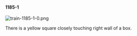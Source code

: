 #### 1185-1
![train-1185-1-0.png](https://github.com/lil-lab/nlvr/raw/master/nlvr/train/images/39/train-1185-1-0.png "train-1185-1-0.png")

There is a yellow square closely touching right wall of a box.